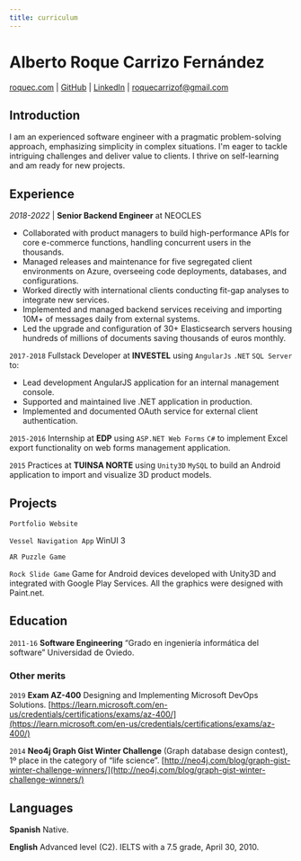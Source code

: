 ```yaml
---
title: curriculum
---
```


# Alberto Roque Carrizo Fernández

<div id="webaddress">
  <a href="https://roquec.com/">roquec.com</a>
  | <a href="https://github.com/roquec">GitHub</a>
  | <a href="https://www.linkedin.com/in/roque-carrizo-fernandez/">LinkedIn</a>
  | <a href="mailto:roquecarrizof@gmail.com" target="_top">roquecarrizof@gmail.com</a>
</div>

## Introduction

I am an experienced software engineer with a pragmatic problem-solving approach, emphasizing simplicity in complex
situations. I'm eager to tackle intriguing challenges and deliver value to clients. I thrive on self-learning and am
ready for new projects.

## Experience

_2018-2022_ | **Senior Backend Engineer** at NEOCLES

* Collaborated with product managers to build high-performance APIs for core e-commerce functions, handling concurrent
  users in the thousands.
* Managed releases and maintenance for five segregated client environments on Azure, overseeing code deployments,
  databases, and configurations.
* Worked directly with international clients conducting fit-gap analyses to integrate new services.
* Implemented and managed backend services receiving and importing 10M+ of messages daily from external systems.
* Led the upgrade and configuration of 30+ Elasticsearch servers housing hundreds of millions of documents saving
  thousands of euros monthly.

`2017-2018` Fullstack Developer at __INVESTEL__ using `AngularJs` `.NET` `SQL Server` to:

* Lead development AngularJS application for an internal management console.
* Supported and maintained live .NET application in production.
* Implemented and documented OAuth service for external client authentication.

`2015-2016` Internship at __EDP__ using `ASP.NET Web Forms` `C#` to implement Excel export functionality on web forms
management application.

`2015` Practices at __TUINSA NORTE__ using `Unity3D` `MySQL` to build an Android application to import and visualize 3D
product models.

## Projects

`Portfolio Website`

`Vessel Navigation App` WinUI 3

`AR Puzzle Game`

`Rock Slide Game` Game for Android devices developed with Unity3D and integrated with Google Play Services. All the
graphics were designed with
Paint.net.

## Education

`2011-16`
__Software Engineering__ “Grado en ingeniería informática del software” Universidad de Oviedo.

### Other merits

`2019` __Exam AZ-400__ Designing and Implementing Microsoft DevOps
Solutions. [https://learn.microsoft.com/en-us/credentials/certifications/exams/az-400/](https://learn.microsoft.com/en-us/credentials/certifications/exams/az-400/)

`2014`
__Neo4j Graph Gist Winter Challenge__ (Graph database design contest), 1º place in the
category of “life
science”. [http://neo4j.com/blog/graph-gist-winter-challenge-winners/](http://neo4j.com/blog/graph-gist-winter-challenge-winners/)

## Languages

__Spanish__ Native.

__English__ Advanced level (C2). IELTS with a 7.5 grade, April 30, 2010.
